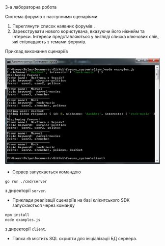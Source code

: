 3-а лабораторна робота

Система форумів з наступними сценаріями:

1. Переглянути список наявних форумів .
2. Зареєструвати нового користувача, вказуючи його нікнейм та інтереси. Інтереси представляються у вигляді списка ключових слів, які співпадають з темами форумів.

Приклад виконання сценаріїв

![foryms-sys](foryms-sys.jpg)

- Сервер запускається командою
```shell script
go run ./cmd/server
```
з директорії `server`.

- Приклади реалізації сценаріїв на базі клієнтського SDK запускаються через команду
```shell script
npm install
node examples.js
```
з директорії `client`.

- Папка `db` містить SQL скрипти для ініціалізації БД сервера.

